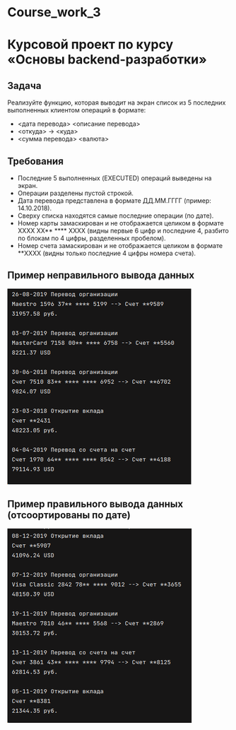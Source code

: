 # Course_work_3
# Курсовой проект по курсу «Основы backend-разработки»
## Задача
Реализуйте функцию, которая выводит на экран список из 5 последних выполненных клиентом операций в формате:

- <дата перевода> <описание перевода>
- <откуда> -> <куда>
- <сумма перевода> <валюта>
## Требования 
- Последние 5 выполненных (EXECUTED) операций выведены на экран.
- Операции разделены пустой строкой.
- Дата перевода представлена в формате ДД.ММ.ГГГГ (пример: 14.10.2018).
- Сверху списка находятся самые последние операции (по дате).
- Номер карты замаскирован и не отображается целиком в формате  XXXX XX** **** XXXX (видны первые 6 цифр и последние 4, разбито по блокам по 4 цифры, разделенных пробелом).
- Номер счета замаскирован и не отображается целиком в формате  **XXXX 
(видны только последние 4 цифры номера счета).

## Пример неправильного вывода  данных

![img.png](img.png)

## Пример правильного вывода  данных (отсоортированы по дате)

![img_1.png](img_1.png)